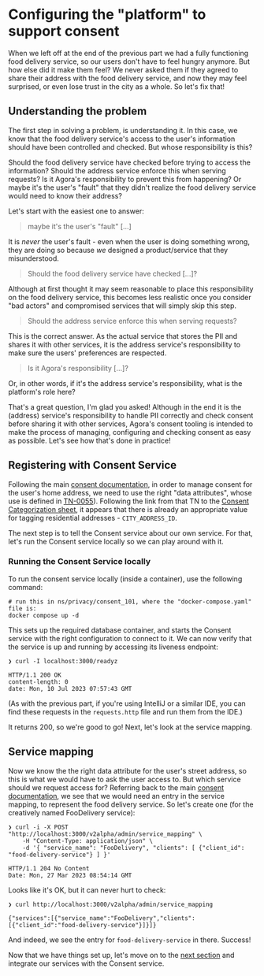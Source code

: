 # Configuring the "platform" to support consent

[data-mapping-sheet]: https://docs.google.com/spreadsheets/d/1UtdYCk7UoJ3-DdGQlytkcmpPPdYAv1jmQY1DYLIdIuE/edit

When we left off at the end of the previous part we had a fully functioning food
delivery service, so our users don't have to feel hungry anymore. But how else
did it make them feel? We never asked them if they agreed to share their address
with the food delivery service, and now they may feel surprised, or even lose
trust in the city as a whole. So let's fix that!

## Understanding the problem

The first step in solving a problem, is understanding it. In this case, we know
that the food delivery service's access to the user's information should have
been controlled and checked. But whose responsibility is this?

Should the food delivery service have checked before trying to access the
information? Should the address service enforce this when serving requests? Is
it Agora's responsibility to prevent this from happening? Or maybe it's the
user's "fault" that they didn't realize the food delivery service would need to
know their address?

Let's start with the easiest one to answer:

> maybe it's the user's "fault" [...]

It is _never_ the user's fault - even when the user is doing something wrong,
they are doing so because *we* designed a product/service that they
misunderstood.

> Should the food delivery service have checked [...]?

Although at first thought it may seem reasonable to place this responsibility on
the food delivery service, this becomes less realistic once you consider "bad
actors" and compromised services that will simply skip this step.

> Should the address service enforce this when serving requests?

This is the correct answer. As the actual service that stores the PII and shares
it with other services, it is the address service's responsibility to make sure
the users' preferences are respected. 

> Is it Agora's responsibility [...]?  

Or, in other words, if it's the address service's responsibility, what is the
platform's role here?

That's a great question, I'm glad you asked! Although in the end it is the
(address) service's responsibility to handle PII correctly and check consent
before sharing it with other services, Agora's consent tooling is intended to
make the process of managing, configuring and checking consent as easy as
possible. Let's see how that's done in practice!

## Registering with Consent Service

Following the main [consent documentation](../consent/README.md#data-attributes),
in order to manage consent for the user's home address, we need to use the
right "data attributes", whose use is defined in [TN-0055](http://go/tn-55)).
Following the link from that TN to the
[Consent Categorization sheet][data-mapping-sheet], it appears that there is already an
appropriate value for tagging residential addresses - `CITY_ADDRESS_ID`.

The next step is to tell the Consent service about our own service.
For that, let's run the Consent service locally so we can play around with it.

### Running the Consent Service locally

To run the consent service locally (inside a container), use the following command:

```shell
# run this in ns/privacy/consent_101, where the "docker-compose.yaml" file is:
docker compose up -d
```

This sets up the required database container, and starts the Consent service with
the right configuration to connect to it. We can now verify that the service is up and
running by accessing its liveness endpoint:

```
❯ curl -I localhost:3000/readyz

HTTP/1.1 200 OK
content-length: 0
date: Mon, 10 Jul 2023 07:57:43 GMT
```

(As with the previous part, if you're using IntelliJ or a similar IDE, you can
find these requests in the `requests.http` file and run them from the IDE.)

It returns 200, so we're good to go! Next, let's look at the service mapping.

## Service mapping

Now we know the the right data attribute for the user's street address,
so this is what we would have to ask the user access to. But which service
should we request access for? Referring back to the main
[consent documentation](../consent/README.md#service-mapping), we see that we
would need an entry in the service mapping, to represent the food delivery
service. So let's create one (for the creatively named FooDelivery service):

```
❯ curl -i -X POST "http://localhost:3000/v2alpha/admin/service_mapping" \
    -H "Content-Type: application/json" \
    -d '{ "service_name": "FooDelivery", "clients": [ {"client_id": "food-delivery-service"} ] }'

HTTP/1.1 204 No Content
Date: Mon, 27 Mar 2023 08:54:14 GMT
```

Looks like it's OK, but it can never hurt to check:

```
❯ curl http://localhost:3000/v2alpha/admin/service_mapping

{"services":[{"service_name":"FooDelivery","clients":[{"client_id":"food-delivery-service"}]}]}
```

And indeed, we see the entry for `food-delivery-service` in there. Success!

Now that we have things set up, let's move on to the [next section](03_consent_integration.md)
and integrate our services with the Consent service.
